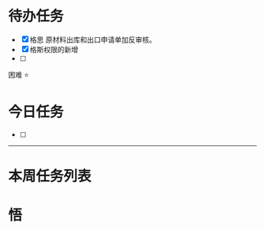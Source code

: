 # 待办任务
- [x] 格思 原材料出库和出口申请单加反审核。
- [x] 格斯权限的新增
- [ ] 

困难
⭐

# 今日任务
- [ ] 




------
# 本周任务列表



# 悟